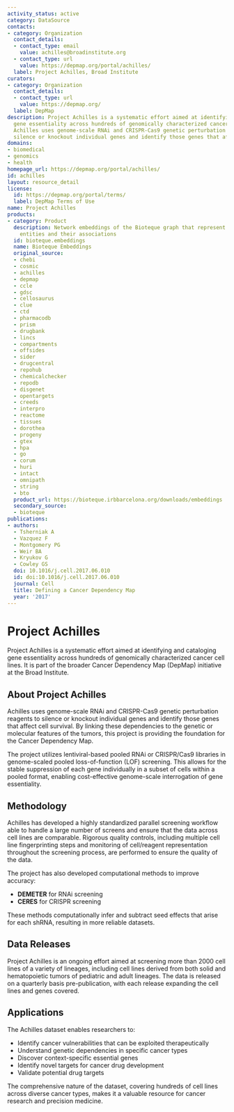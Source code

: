 ```yaml
---
activity_status: active
category: DataSource
contacts:
- category: Organization
  contact_details:
  - contact_type: email
    value: achilles@broadinstitute.org
  - contact_type: url
    value: https://depmap.org/portal/achilles/
  label: Project Achilles, Broad Institute
curators:
- category: Organization
  contact_details:
  - contact_type: url
    value: https://depmap.org/
  label: DepMap
description: Project Achilles is a systematic effort aimed at identifying and cataloging
  gene essentiality across hundreds of genomically characterized cancer cell lines.
  Achilles uses genome-scale RNAi and CRISPR-Cas9 genetic perturbation reagents to
  silence or knockout individual genes and identify those genes that affect cell survival.
domains:
- biomedical
- genomics
- health
homepage_url: https://depmap.org/portal/achilles/
id: achilles
layout: resource_detail
license:
  id: https://depmap.org/portal/terms/
  label: DepMap Terms of Use
name: Project Achilles
products:
- category: Product
  description: Network embeddings of the Bioteque graph that represent biological
    entities and their associations
  id: bioteque.embeddings
  name: Bioteque Embeddings
  original_source:
  - chebi
  - cosmic
  - achilles
  - depmap
  - ccle
  - gdsc
  - cellosaurus
  - clue
  - ctd
  - pharmacodb
  - prism
  - drugbank
  - lincs
  - compartments
  - offsides
  - sider
  - drugcentral
  - repohub
  - chemicalchecker
  - repodb
  - disgenet
  - opentargets
  - creeds
  - interpro
  - reactome
  - tissues
  - dorothea
  - progeny
  - gtex
  - hpa
  - go
  - corum
  - huri
  - intact
  - omnipath
  - string
  - bto
  product_url: https://bioteque.irbbarcelona.org/downloads/embeddings
  secondary_source:
  - bioteque
publications:
- authors:
  - Tsherniak A
  - Vazquez F
  - Montgomery PG
  - Weir BA
  - Kryukov G
  - Cowley GS
  doi: 10.1016/j.cell.2017.06.010
  id: doi:10.1016/j.cell.2017.06.010
  journal: Cell
  title: Defining a Cancer Dependency Map
  year: '2017'
---
```

# Project Achilles

Project Achilles is a systematic effort aimed at identifying and cataloging gene essentiality across hundreds of genomically characterized cancer cell lines. It is part of the broader Cancer Dependency Map (DepMap) initiative at the Broad Institute.

## About Project Achilles

Achilles uses genome-scale RNAi and CRISPR-Cas9 genetic perturbation reagents to silence or knockout individual genes and identify those genes that affect cell survival. By linking these dependencies to the genetic or molecular features of the tumors, this project is providing the foundation for the Cancer Dependency Map.

The project utilizes lentiviral-based pooled RNAi or CRISPR/Cas9 libraries in genome-scaled pooled loss-of-function (LOF) screening. This allows for the stable suppression of each gene individually in a subset of cells within a pooled format, enabling cost-effective genome-scale interrogation of gene essentiality.

## Methodology

Achilles has developed a highly standardized parallel screening workflow able to handle a large number of screens and ensure that the data across cell lines are comparable. Rigorous quality controls, including multiple cell line fingerprinting steps and monitoring of cell/reagent representation throughout the screening process, are performed to ensure the quality of the data.

The project has also developed computational methods to improve accuracy:
- **DEMETER** for RNAi screening
- **CERES** for CRISPR screening

These methods computationally infer and subtract seed effects that arise for each shRNA, resulting in more reliable datasets.

## Data Releases

Project Achilles is an ongoing effort aimed at screening more than 2000 cell lines of a variety of lineages, including cell lines derived from both solid and hematopoietic tumors of pediatric and adult lineages. The data is released on a quarterly basis pre-publication, with each release expanding the cell lines and genes covered.

## Applications

The Achilles dataset enables researchers to:
- Identify cancer vulnerabilities that can be exploited therapeutically
- Understand genetic dependencies in specific cancer types
- Discover context-specific essential genes
- Identify novel targets for cancer drug development
- Validate potential drug targets

The comprehensive nature of the dataset, covering hundreds of cell lines across diverse cancer types, makes it a valuable resource for cancer research and precision medicine.
